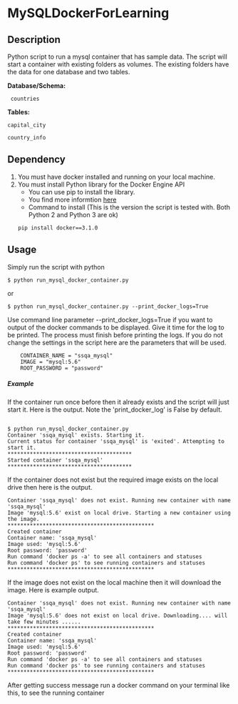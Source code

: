 # MySQLDockerForLearning
## Description
Python script to run a mysql container that has sample data. 
The script will start a container with existing folders as volumes. The existing folders have the data for one database and two tables.

**Database/Schema:**

     countries

**Tables:**

    capital_city
  
    country_info
  
## Dependency
1. You must have docker installed and running on your local machine.
2. You must install Python library for the Docker Engine API
    * You can use pip to install the library.
    * You find more informtion [here](https://github.com/docker/docker-py)
    * Command to install (This is the version the script is tested with. Both Python 2 and Python 3 are ok)
    ```
    pip install docker==3.1.0
    ```
    
## Usage
Simply run the script with python
```
$ python run_mysql_docker_container.py
```
or
```
$ python run_mysql_docker_container.py --print_docker_logs=True
```
Use command line parameter --print_docker_logs=True if you want to output of the docker commands to be displayed.
Give it time for the log to be printed. The process must finish before printing the logs.
If you do not change the settings in the script here are the parameters that will be used.
```
    CONTAINER_NAME = "ssqa_mysql"
    IMAGE = "mysql:5.6"
    ROOT_PASSWORD = "password"
```

##### Example
If the container run once before then it already exists and the script will just start it. Here is the output. Note the 'print_docker_log' is False by default.
```

$ python run_mysql_docker_container.py
Container 'ssqa_mysql' exists. Starting it.
Current status for container 'ssqa_mysql' is 'exited'. Attempting to start it.
***************************************
Started container 'ssqa_mysql'
***************************************

```

If the container does not exist but the required image exists on the local drive then here is the output.

```
Container 'ssqa_mysql' does not exist. Running new container with name 'ssqa_mysql'
Image 'mysql:5.6' exist on local drive. Starting a new container using the image.
**********************************************
Created container
Container name: 'ssqa_mysql'
Image used: 'mysql:5.6'
Root password: 'password'
Run command 'docker ps -a' to see all containers and statuses
Run command 'docker ps' to see running containers and statuses
**********************************************
```

If the image does not exist on the local machine then it will download the image. Here is example output.

```
Container 'ssqa_mysql' does not exist. Running new container with name 'ssqa_mysql'
Image 'mysql:5.6' does not exist on local drive. Downloading.... will take few minutes ......
**********************************************
Created container
Container name: 'ssqa_mysql'
Image used: 'mysql:5.6'
Root password: 'password'
Run command 'docker ps -a' to see all containers and statuses
Run command 'docker ps' to see running containers and statuses
**********************************************
```

After getting success message run a docker command on your terminal like this, to see the running container
```

```

